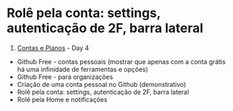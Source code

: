 # Rolê pela conta: settings, autenticação de 2F, barra lateral

1. [Contas e Planos](https://learn.microsoft.com/en-us/training/modules/github-introduction-products/2-what-are-github-products) - Day 4

* Github Free - contas pessoais (mostrar que apenas com a conta grátis há uma infinidade de ferramentas e opções)
* Github Free - para organizações
* Criação de uma conta pessoal no Github (demonstrativo)
* Rolê pela conta: settings, autenticação de 2F, barra lateral
* Rolê pela Home e notificações
